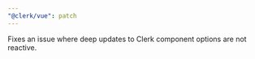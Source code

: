 ```yaml
---
"@clerk/vue": patch
---
```


Fixes an issue where deep updates to Clerk component options are not reactive.

